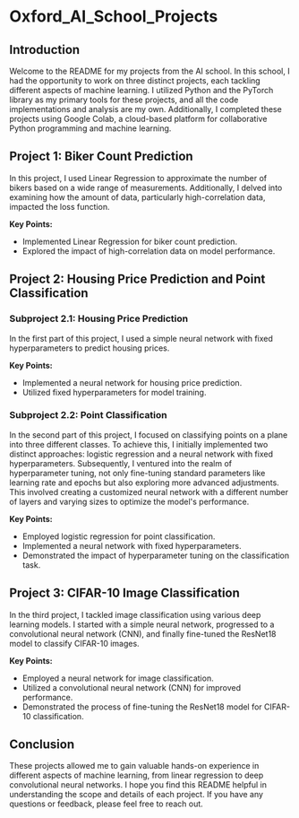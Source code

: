 # Oxford_AI_School_Projects

## Introduction

Welcome to the README for my projects from the AI school. In this school, I had the opportunity to work on three distinct projects, each tackling different aspects of machine learning. I utilized Python and the PyTorch library as my primary tools for these projects, and all the code implementations and analysis are my own. Additionally, I completed these projects using Google Colab, a cloud-based platform for collaborative Python programming and machine learning.

## Project 1: Biker Count Prediction

In this project, I used Linear Regression to approximate the number of bikers based on a wide range of measurements. Additionally, I delved into examining how the amount of data, particularly high-correlation data, impacted the loss function.

**Key Points:**
- Implemented Linear Regression for biker count prediction.
- Explored the impact of high-correlation data on model performance.

## Project 2: Housing Price Prediction and Point Classification

### Subproject 2.1: Housing Price Prediction

In the first part of this project, I used a simple neural network with fixed hyperparameters to predict housing prices.

**Key Points:**
- Implemented a neural network for housing price prediction.
- Utilized fixed hyperparameters for model training.

### Subproject 2.2: Point Classification

In the second part of this project, I focused on classifying points on a plane into three different classes. To achieve this, I initially implemented two distinct approaches: logistic regression and a neural network with fixed hyperparameters. Subsequently, I ventured into the realm of hyperparameter tuning, not only fine-tuning standard parameters like learning rate and epochs but also exploring more advanced adjustments. This involved creating a customized neural network with a different number of layers and varying sizes to optimize the model's performance.

**Key Points:**
- Employed logistic regression for point classification.
- Implemented a neural network with fixed hyperparameters.
- Demonstrated the impact of hyperparameter tuning on the classification task.

## Project 3: CIFAR-10 Image Classification

In the third project, I tackled image classification using various deep learning models. I started with a simple neural network, progressed to a convolutional neural network (CNN), and finally fine-tuned the ResNet18 model to classify CIFAR-10 images.

**Key Points:**
- Employed a neural network for image classification.
- Utilized a convolutional neural network (CNN) for improved performance.
- Demonstrated the process of fine-tuning the ResNet18 model for CIFAR-10 classification.

## Conclusion

These projects allowed me to gain valuable hands-on experience in different aspects of machine learning, from linear regression to deep convolutional neural networks. I hope you find this README helpful in understanding the scope and details of each project. If you have any questions or feedback, please feel free to reach out.
